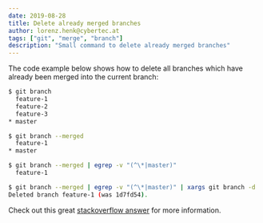 ```yaml
---
date: 2019-08-28
title: Delete already merged branches
author: lorenz.henk@cybertec.at
tags: ["git", "merge", "branch"]
description: "Small command to delete already merged branches"
---
```


The code example below shows how to delete all branches which have already been merged into the current branch:

```bash
$ git branch
  feature-1
  feature-2
  feature-3
* master

$ git branch --merged
  feature-1
* master

$ git branch --merged | egrep -v "(^\*|master)"
  feature-1

$ git branch --merged | egrep -v "(^\*|master)" | xargs git branch -d
Deleted branch feature-1 (was 1d7fd54).
```

Check out this great [stackoverflow answer](https://stackoverflow.com/questions/6127328/how-can-i-delete-all-git-branches-which-have-been-merged/6127884#6127884) for more information.
